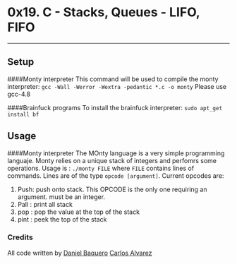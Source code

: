 # 0x19. C - Stacks, Queues - LIFO, FIFO

---
## Setup
####Monty interpreter
This command will be used to compile the monty interpreter:
``gcc -Wall -Werror -Wextra -pedantic *.c -o monty``
Please use gcc-4.8

####Brainfuck programs
To install the brainfuck interpreter:
``sudo apt_get install bf``

## Usage
####Monty interpreter
The MOnty language is a very simple programming languaje. Monty relies on a unique stack of integers and perfomrs some operations.
Usage is : `./monty FILE` where `FILE` contains lines of commands.
Lines are of the type `opcode [argument]`.
Current opcodes are:
1. Push: push onto stack. This OPCODE is the only one requiring an argument. must be an integer.
2. Pall : print all stack
3. pop : pop the value at the top of the stack
4. pint : peek the top of the stack


### Credits
All code written by
[Daniel Baquero](https://github.com/DanielBaquero28)
[Carlos Alvarez](https://github.com/charlyhackr/)
